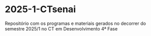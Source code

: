 # 2025-1-CTsenai
Repositório com os programas e materiais gerados no decorrer do semestre 2025/1 no CT em Desenvolvimento 4ª Fase
